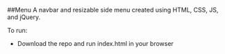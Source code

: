 ##Menu
A navbar and resizable side menu created using HTML, CSS, JS, and jQuery.

To run:
- Download the repo and run index.html in your browser